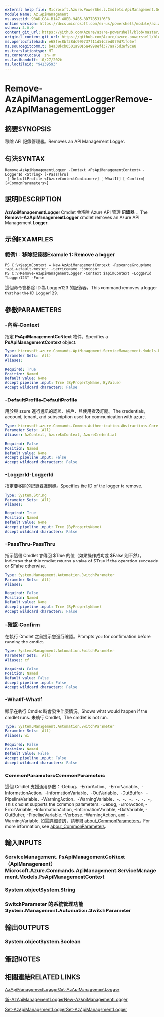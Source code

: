 ```yaml
---
external help file: Microsoft.Azure.PowerShell.Cmdlets.ApiManagement.ServiceManagement.dll-Help.xml
Module Name: Az.ApiManagement
ms.assetid: 98AD1C84-B147-48EB-94B5-8D77B531F6F8
online version: https://docs.microsoft.com/en-us/powershell/module/az.apimanagement/remove-azapimanagementlogger
schema: 2.0.0
content_git_url: https://github.com/Azure/azure-powershell/blob/master/src/ApiManagement/ApiManagement/help/Remove-AzApiManagementLogger.md
original_content_git_url: https://github.com/Azure/azure-powershell/blob/master/src/ApiManagement/ApiManagement/help/Remove-AzApiManagementLogger.md
ms.openlocfilehash: e68fec8bf38dc990737f11d5dc3ed079d71fd6ef
ms.sourcegitcommit: b4a38bcb0501a9016a4998efd377aa75d3ef9ce8
ms.translationtype: MT
ms.contentlocale: zh-TW
ms.lasthandoff: 10/27/2020
ms.locfileid: "94139593"
---
```

# <span data-ttu-id="e9bca-101">Remove-AzApiManagementLogger</span><span class="sxs-lookup"><span data-stu-id="e9bca-101">Remove-AzApiManagementLogger</span></span>

## <span data-ttu-id="e9bca-102">摘要</span><span class="sxs-lookup"><span data-stu-id="e9bca-102">SYNOPSIS</span></span>
<span data-ttu-id="e9bca-103">移除 API 記錄管理器。</span><span class="sxs-lookup"><span data-stu-id="e9bca-103">Removes an API Management Logger.</span></span>

## <span data-ttu-id="e9bca-104">句法</span><span class="sxs-lookup"><span data-stu-id="e9bca-104">SYNTAX</span></span>

```
Remove-AzApiManagementLogger -Context <PsApiManagementContext> -LoggerId <String> [-PassThru]
 [-DefaultProfile <IAzureContextContainer>] [-WhatIf] [-Confirm] [<CommonParameters>]
```

## <span data-ttu-id="e9bca-105">說明</span><span class="sxs-lookup"><span data-stu-id="e9bca-105">DESCRIPTION</span></span>
<span data-ttu-id="e9bca-106">**AzApiManagementLogger** Cmdlet 會移除 Azure API 管理 **記錄器** 。</span><span class="sxs-lookup"><span data-stu-id="e9bca-106">The **Remove-AzApiManagementLogger** cmdlet removes an Azure API Management **Logger**.</span></span>

## <span data-ttu-id="e9bca-107">示例</span><span class="sxs-lookup"><span data-stu-id="e9bca-107">EXAMPLES</span></span>

### <span data-ttu-id="e9bca-108">範例1：移除記錄器</span><span class="sxs-lookup"><span data-stu-id="e9bca-108">Example 1: Remove a logger</span></span>
```
PS C:\>$apimContext = New-AzApiManagementContext -ResourceGroupName "Api-Default-WestUS" -ServiceName "contoso"
PS C:\>Remove-AzApiManagementLogger -Context $apimContext -LoggerId "Logger123" -Force
```

<span data-ttu-id="e9bca-109">這個命令會移除 ID 為 Logger123 的記錄器。</span><span class="sxs-lookup"><span data-stu-id="e9bca-109">This command removes a logger that has the ID Logger123.</span></span>

## <span data-ttu-id="e9bca-110">參數</span><span class="sxs-lookup"><span data-stu-id="e9bca-110">PARAMETERS</span></span>

### <span data-ttu-id="e9bca-111">-內容</span><span class="sxs-lookup"><span data-stu-id="e9bca-111">-Context</span></span>
<span data-ttu-id="e9bca-112">指定 **PsApiManagementCoNtext** 物件。</span><span class="sxs-lookup"><span data-stu-id="e9bca-112">Specifies a **PsApiManagementContext** object.</span></span>

```yaml
Type: Microsoft.Azure.Commands.ApiManagement.ServiceManagement.Models.PsApiManagementContext
Parameter Sets: (All)
Aliases:

Required: True
Position: Named
Default value: None
Accept pipeline input: True (ByPropertyName, ByValue)
Accept wildcard characters: False
```

### <span data-ttu-id="e9bca-113">-DefaultProfile</span><span class="sxs-lookup"><span data-stu-id="e9bca-113">-DefaultProfile</span></span>
<span data-ttu-id="e9bca-114">用於與 azure 進行通訊的認證、帳戶、租使用者及訂閱。</span><span class="sxs-lookup"><span data-stu-id="e9bca-114">The credentials, account, tenant, and subscription used for communication with azure.</span></span>

```yaml
Type: Microsoft.Azure.Commands.Common.Authentication.Abstractions.Core.IAzureContextContainer
Parameter Sets: (All)
Aliases: AzContext, AzureRmContext, AzureCredential

Required: False
Position: Named
Default value: None
Accept pipeline input: False
Accept wildcard characters: False
```

### <span data-ttu-id="e9bca-115">-LoggerId</span><span class="sxs-lookup"><span data-stu-id="e9bca-115">-LoggerId</span></span>
<span data-ttu-id="e9bca-116">指定要移除的記錄器識別碼。</span><span class="sxs-lookup"><span data-stu-id="e9bca-116">Specifies the ID of the logger to remove.</span></span>

```yaml
Type: System.String
Parameter Sets: (All)
Aliases:

Required: True
Position: Named
Default value: None
Accept pipeline input: True (ByPropertyName)
Accept wildcard characters: False
```

### <span data-ttu-id="e9bca-117">-PassThru</span><span class="sxs-lookup"><span data-stu-id="e9bca-117">-PassThru</span></span>
<span data-ttu-id="e9bca-118">指示這個 Cmdlet 會傳回 $True 的值（如果操作成功或 $False 則不然）。</span><span class="sxs-lookup"><span data-stu-id="e9bca-118">Indicates that this cmdlet returns a value of $True if the operation succeeds or $False otherwise.</span></span>

```yaml
Type: System.Management.Automation.SwitchParameter
Parameter Sets: (All)
Aliases:

Required: False
Position: Named
Default value: None
Accept pipeline input: True (ByPropertyName)
Accept wildcard characters: False
```

### <span data-ttu-id="e9bca-119">-確認</span><span class="sxs-lookup"><span data-stu-id="e9bca-119">-Confirm</span></span>
<span data-ttu-id="e9bca-120">在執行 Cmdlet 之前提示您進行確認。</span><span class="sxs-lookup"><span data-stu-id="e9bca-120">Prompts you for confirmation before running the cmdlet.</span></span>

```yaml
Type: System.Management.Automation.SwitchParameter
Parameter Sets: (All)
Aliases: cf

Required: False
Position: Named
Default value: False
Accept pipeline input: False
Accept wildcard characters: False
```

### <span data-ttu-id="e9bca-121">-WhatIf</span><span class="sxs-lookup"><span data-stu-id="e9bca-121">-WhatIf</span></span>
<span data-ttu-id="e9bca-122">顯示在執行 Cmdlet 時會發生什麼情況。</span><span class="sxs-lookup"><span data-stu-id="e9bca-122">Shows what would happen if the cmdlet runs.</span></span>
<span data-ttu-id="e9bca-123">未執行 Cmdlet。</span><span class="sxs-lookup"><span data-stu-id="e9bca-123">The cmdlet is not run.</span></span>

```yaml
Type: System.Management.Automation.SwitchParameter
Parameter Sets: (All)
Aliases: wi

Required: False
Position: Named
Default value: False
Accept pipeline input: False
Accept wildcard characters: False
```

### <span data-ttu-id="e9bca-124">CommonParameters</span><span class="sxs-lookup"><span data-stu-id="e9bca-124">CommonParameters</span></span>
<span data-ttu-id="e9bca-125">這個 Cmdlet 支援通用參數：-Debug、-ErrorAction、-ErrorVariable、-InformationAction、-InformationVariable、-OutVariable、-OutBuffer、-PipelineVariable、-WarningAction、-WarningVariable、-、-、-、-、-、-。</span><span class="sxs-lookup"><span data-stu-id="e9bca-125">This cmdlet supports the common parameters: -Debug, -ErrorAction, -ErrorVariable, -InformationAction, -InformationVariable, -OutVariable, -OutBuffer, -PipelineVariable, -Verbose, -WarningAction, and -WarningVariable.</span></span> <span data-ttu-id="e9bca-126">如需詳細資訊，請參閱 [about_CommonParameters](http://go.microsoft.com/fwlink/?LinkID=113216)。</span><span class="sxs-lookup"><span data-stu-id="e9bca-126">For more information, see [about_CommonParameters](http://go.microsoft.com/fwlink/?LinkID=113216).</span></span>

## <span data-ttu-id="e9bca-127">輸入</span><span class="sxs-lookup"><span data-stu-id="e9bca-127">INPUTS</span></span>

### <span data-ttu-id="e9bca-128">ServiceManagement. PsApiManagementCoNtext （ApiManagement）</span><span class="sxs-lookup"><span data-stu-id="e9bca-128">Microsoft.Azure.Commands.ApiManagement.ServiceManagement.Models.PsApiManagementContext</span></span>

### <span data-ttu-id="e9bca-129">System.object</span><span class="sxs-lookup"><span data-stu-id="e9bca-129">System.String</span></span>

### <span data-ttu-id="e9bca-130">SwitchParameter 的系統管理功能</span><span class="sxs-lookup"><span data-stu-id="e9bca-130">System.Management.Automation.SwitchParameter</span></span>

## <span data-ttu-id="e9bca-131">輸出</span><span class="sxs-lookup"><span data-stu-id="e9bca-131">OUTPUTS</span></span>

### <span data-ttu-id="e9bca-132">System.object</span><span class="sxs-lookup"><span data-stu-id="e9bca-132">System.Boolean</span></span>

## <span data-ttu-id="e9bca-133">筆記</span><span class="sxs-lookup"><span data-stu-id="e9bca-133">NOTES</span></span>

## <span data-ttu-id="e9bca-134">相關連結</span><span class="sxs-lookup"><span data-stu-id="e9bca-134">RELATED LINKS</span></span>

[<span data-ttu-id="e9bca-135">AzApiManagementLogger</span><span class="sxs-lookup"><span data-stu-id="e9bca-135">Get-AzApiManagementLogger</span></span>](./Get-AzApiManagementLogger.md)

[<span data-ttu-id="e9bca-136">新-AzApiManagementLogger</span><span class="sxs-lookup"><span data-stu-id="e9bca-136">New-AzApiManagementLogger</span></span>](./New-AzApiManagementLogger.md)

[<span data-ttu-id="e9bca-137">Set-AzApiManagementLogger</span><span class="sxs-lookup"><span data-stu-id="e9bca-137">Set-AzApiManagementLogger</span></span>](./Set-AzApiManagementLogger.md)


